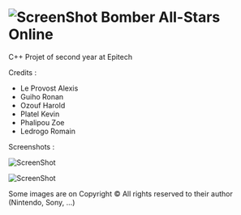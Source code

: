 ![ScreenShot](http://image.noelshack.com/fichiers/2013/24/1371036744-final1.png)
Bomber All-Stars Online
=========

C++ Projet of second year at Epitech

Credits :

- Le Provost Alexis
- Guiho Ronan
- Ozouf Harold
- Platel Kevin
- Phalipou Zoe
- Ledrogo Romain

Screenshots :

![ScreenShot](http://image.noelshack.com/fichiers/2013/24/1371036081-screen.png)

![ScreenShot](http://image.noelshack.com/fichiers/2013/24/1371036270-game.png)

Some images are on Copyright © All rights reserved to their author (Nintendo, Sony, ...)
